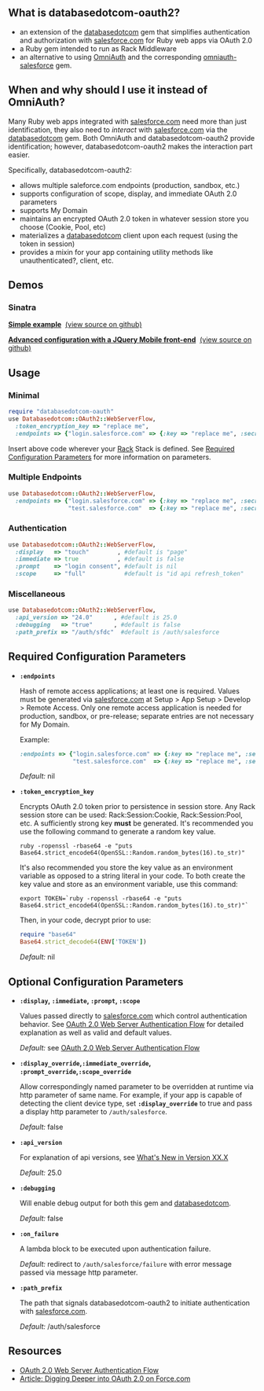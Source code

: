 What is databasedotcom-oauth2?
------------------------------
* an extension of the [databasedotcom](https://rubygems.org/gems/databasedotcom) gem that simplifies authentication and authorization with [salesforce.com](http://salesforce.com/) for Ruby web apps via OAuth 2.0
* a Ruby gem intended to run as Rack Middleware
* an alternative to using [OmniAuth](http://www.omniauth.org/) and the corresponding [omniauth-salesforce](https://rubygems.org/gems/omniauth-salesforce) gem.

When and why should I use it instead of OmniAuth?
---------------------------------------------------------------
Many Ruby web apps integrated with [salesforce.com](http://salesforce.com/) need more than just identification, they also need to _interact_ with [salesforce.com](http://salesforce.com/) via the [databasedotcom](https://rubygems.org/gems/databasedotcom) gem.  Both OmniAuth and databasedotcom-oauth2 provide identification; however, databasedotcom-oauth2 makes the interaction part easier. 

Specifically, databasedotcom-oauth2:

* allows multiple saleforce.com endpoints (production, sandbox, etc.)
* supports configuration of scope, display, and immediate OAuth 2.0 parameters
* supports My Domain
* maintains an encrypted OAuth 2.0 token in whatever session store you choose (Cookie, Pool, etc)
* materializes a [databasedotcom](https://rubygems.org/gems/databasedotcom) client upon each request (using the token in session)
* provides a mixin for your app containing utility methods like unauthenticated?, client, etc.

Demos
-------

### Sinatra

**<a href="https://db-oauth2-sinatra-basic.herokuapp.com" target="_blank">Simple example</a>**&nbsp;&nbsp;<a href="https://github.com/richardvanhook/databasedotcom-oauth2-sinatra-basic" target="_blank">(view source on github)</a>

**<a href="https://db-oauth2-sinatra-jqm.herokuapp.com" target="_blank">Advanced configuration with a JQuery Mobile front-end</a>**&nbsp;&nbsp;<a href="https://github.com/richardvanhook/databasedotcom-oauth2-sinatra-jqm" target="_blank">(view source on github)</a>

Usage
-------

### Minimal 

```ruby
require "databasedotcom-oauth"
use Databasedotcom::OAuth2::WebServerFlow, 
  :token_encryption_key => "replace me",
  :endpoints => {"login.salesforce.com" => {:key => "replace me", :secret => "replace me"}}
```

Insert above code wherever your [Rack](http://rack.github.com/) Stack is defined.  See [Required Configuration Parameters](#required-configuration-parameters) for more information on parameters.

### Multiple Endpoints 

```ruby
use Databasedotcom::OAuth2::WebServerFlow, 
  :endpoints => {"login.salesforce.com" => {:key => "replace me", :secret => "replace me"},
                 "test.salesforce.com"  => {:key => "replace me", :secret => "replace me"}}
```

### Authentication
```ruby
use Databasedotcom::OAuth2::WebServerFlow, 
  :display   => "touch"        , #default is "page"
  :immediate => true           , #default is false
  :prompt    => "login consent", #default is nil
  :scope     => "full"           #default is "id api refresh_token"
```

### Miscellaneous
```ruby
use Databasedotcom::OAuth2::WebServerFlow, 
  :api_version => "24.0"      , #default is 25.0
  :debugging   => "true"      , #default is false
  :path_prefix => "/auth/sfdc"  #default is /auth/salesforce
```

Required Configuration Parameters
-----------------------------------

* **`:endpoints`**

    Hash of remote access applications; at least one is required.  Values must be generated via [salesforce.com](http://salesforce.com/) at Setup > App Setup > Develop > Remote Access.  Only one remote access application is needed for production, sandbox, or pre-release; separate entries are not necessary for My Domain.

    Example:
    ```ruby
    :endpoints => {"login.salesforce.com" => {:key => "replace me", :secret => "replace me"}
                   "test.salesforce.com"  => {:key => "replace me", :secret => "replace me"}}
     ```

     *Default:* nil

* **`:token_encryption_key`**

    Encrypts OAuth 2.0 token prior to persistence in session store.  Any Rack session store can be used:  Rack:Session:Cookie, Rack:Session:Pool, etc.  A sufficiently strong key **must** be generated.  It's recommended you use the following command to generate a random key value.  

    ```
    ruby -ropenssl -rbase64 -e "puts Base64.strict_encode64(OpenSSL::Random.random_bytes(16).to_str)"
    ```

    It's also recommended you store the key value as an environment variable as opposed to a string literal in your code.  To both create the key value and store as an environment variable, use this command:
    
    ```
    export TOKEN=`ruby -ropenssl -rbase64 -e "puts Base64.strict_encode64(OpenSSL::Random.random_bytes(16).to_str)"`
    ```
    
    Then, in your code, decrypt prior to use:

    ```ruby
    require "base64"
    Base64.strict_decode64(ENV['TOKEN'])
    ```

    *Default:* nil
    
Optional Configuration Parameters
-----------------------------------

* **`:display`, `:immediate`, `:prompt`, `:scope`**

    Values passed directly to [salesforce.com](http://salesforce.com/) which control authentication behavior.  See [OAuth 2.0 Web Server Authentication Flow](http://na12.salesforce.com/help/doc/en/remoteaccess_oauth_web_server_flow.htm#heading_2_1) for detailed explanation as well as valid and default values.

    *Default:* see [OAuth 2.0 Web Server Authentication Flow](http://na12.salesforce.com/help/doc/en/remoteaccess_oauth_web_server_flow.htm#heading_2_1)
    
* **`:display_override`,`:immediate_override`, `:prompt_override`,`:scope_override`**

    Allow correspondingly named parameter to be overridden at runtime via http parameter of same name.  For example, if your app is capable of detecting the client device type, set **`:display_override`** to true and pass a display http parameter to `/auth/salesforce`.  

    *Default:* false

* **`:api_version`**

    For explanation of api versions, see [What's New in Version XX.X](http://www.salesforce.com/us/developer/docs/api/Content/whats_new.htm)

    *Default:* 25.0

* **`:debugging`**

    Will enable debug output for both this gem and [databasedotcom](https://rubygems.org/gems/databasedotcom).

    *Default:* false

* **`:on_failure`**

    A lambda block to be executed upon authentication failure.

    *Default:* redirect to `/auth/salesforce/failure` with error message passed via message http parameter.

* **`:path_prefix`**

    The path that signals databasedotcom-oauth2 to initiate authentication with [salesforce.com](http://salesforce.com/).

    *Default:* /auth/salesforce
  
## Resources
* [OAuth 2.0 Web Server Authentication Flow](http://na12.salesforce.com/help/doc/en/remoteaccess_oauth_web_server_flow.htm)
* [Article: Digging Deeper into OAuth 2.0 on Force.com](http://wiki.developerforce.com/index.php/Digging_Deeper_into_OAuth_2.0_on_Force.com)